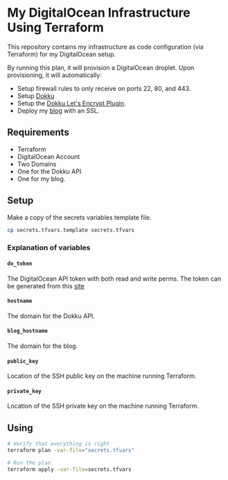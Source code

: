 # My DigitalOcean Infrastructure Using Terraform

This repository contains my infrastructure as code configuration (via Terraform) for my DigitalOcean setup.

By running this plan, it will provision a DigitalOcean droplet. Upon provisioning, it will automatically:
- Setup firewall rules to only receive on ports 22, 80, and 443.
- Setup [Dokku](http://dokku.viewdocs.io/dokku/)
- Setup the [Dokku Let's Encrypt Plugin](https://github.com/dokku/dokku-letsencrypt).
- Deploy my [blog](https://jamescsott.io) with an SSL.

## Requirements
- Terraform
- DigitalOcean Account
- Two Domains
 - One for the Dokku API
 - One for my blog.

## Setup

Make a copy of the secrets variables template file.

```sh
cp secrets.tfvars.template secrets.tfvars
```

### Explanation of variables

#### `do_token`
The DigitalOcean API token with both read and write perms.
The token can be generated from this [site](https://cloud.digitalocean.com/settings/api/tokens)

#### `hostname`
The domain for the Dokku API.

#### `blog_hostname`
The domain for the blog.

#### `public_key`
Location of the SSH public key on the machine running Terraform.

#### `private_key`
Location of the SSH private key on the machine running Terraform.

## Using
```sh
# Verify that everything is right
terraform plan -var-file="secrets.tfvars"

# Run the plan
terraform apply -var-file=secrets.tfvars
```
